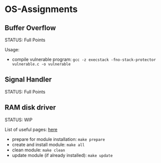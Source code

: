 # OS-Assignments


## Buffer Overflow
STATUS: Full Points

Usage:
* compile vulnerable program: ```gcc -z execstack -fno-stack-protector vulnerable.c -o vulnerable```

## Signal Handler
STATUS: Full Points

## RAM disk driver
STATUS: WIP

List of useful pages: [here](RAMdisk/docs_links.txt)

* prepare for module installation: ```make prepare```
* create and install module: ```make all```
* clean module: ```make clean```
* update module (if already installed): ```make update```
